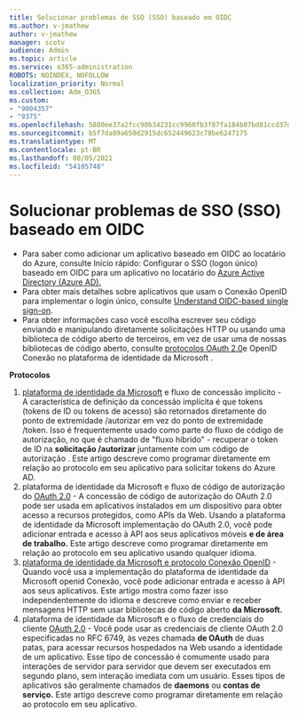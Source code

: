 ```yaml
---
title: Solucionar problemas de SSO (SSO) baseado em OIDC
ms.author: v-jmathew
author: v-jmathew
manager: scotv
audience: Admin
ms.topic: article
ms.service: o365-administration
ROBOTS: NOINDEX, NOFOLLOW
localization_priority: Normal
ms.collection: Adm_O365
ms.custom:
- "9004357"
- "9375"
ms.openlocfilehash: 5880ee37a2fcc98b34231cc9960fb3f87fa184b07bd81ccd37d0ea5a78170af0
ms.sourcegitcommit: b5f7da89a650d2915dc652449623c78be6247175
ms.translationtype: MT
ms.contentlocale: pt-BR
ms.lasthandoff: 08/05/2021
ms.locfileid: "54105748"
---
```

# <a name="troubleshoot-oidc-based-seamless-single-sign-on-sso-issues"></a>Solucionar problemas de SSO (SSO) baseado em OIDC

- Para saber como adicionar um aplicativo baseado em OIDC ao locatário do Azure, consulte Início rápido: Configurar o SSO (logon único) baseado em OIDC para um aplicativo no locatário do [Azure Active Directory (Azure AD).](https://docs.microsoft.com/azure/active-directory/manage-apps/add-application-portal-setup-oidc-sso)
- Para obter mais detalhes sobre aplicativos que usam o Conexão OpenID para implementar o login único, consulte [Understand OIDC-based single sign-on](https://docs.microsoft.com/azure/active-directory/manage-apps/configure-oidc-single-sign-on).
- Para obter informações caso você escolha escrever seu código enviando e manipulando diretamente solicitações HTTP ou usando uma biblioteca de código aberto de terceiros, em vez de usar uma de nossas bibliotecas de código aberto, consulte [protocolos OAuth 2.0](https://docs.microsoft.com/azure/active-directory/develop/active-directory-v2-protocols)e OpenID Conexão no plataforma de identidade da Microsoft .

**Protocolos**

1. [plataforma de identidade da Microsoft](https://docs.microsoft.com/azure/active-directory/develop/v2-oauth2-implicit-grant-flow) e fluxo de concessão implícito - A característica de definição da concessão implícita é que tokens (tokens de ID ou tokens de acesso) são retornados diretamente do ponto de extremidade /autorizar em vez do ponto de extremidade /token. Isso é frequentemente usado como parte do fluxo de código de autorização, no que é chamado de "fluxo híbrido" - recuperar o token de ID na **solicitação /autorizar** juntamente com um código de autorização . Este artigo descreve como programar diretamente em relação ao protocolo em seu aplicativo para solicitar tokens do Azure AD.
2. plataforma de identidade da Microsoft e fluxo de código de autorização do [OAuth 2.0](https://docs.microsoft.com/azure/active-directory/develop/v2-oauth2-auth-code-flow) - A concessão de código de autorização do OAuth 2.0 pode ser usada em aplicativos instalados em um dispositivo para obter acesso a recursos protegidos, como APIs da Web. Usando a plataforma de identidade da Microsoft implementação do OAuth 2.0, você pode adicionar entrada e acesso à API aos seus aplicativos móveis **e de área de trabalho.** Este artigo descreve como programar diretamente em relação ao protocolo em seu aplicativo usando qualquer idioma.
3. [plataforma de identidade da Microsoft e protocolo Conexão OpenID](https://docs.microsoft.com/azure/active-directory/develop/v2-protocols-oidc) - Quando você usa a implementação do plataforma de identidade da Microsoft openid Conexão, você pode adicionar entrada e acesso à API aos seus aplicativos. Este artigo mostra como fazer isso independentemente do idioma e descreve como enviar e receber mensagens HTTP sem usar bibliotecas de código aberto **da Microsoft.**
4. plataforma de identidade da Microsoft e o fluxo de credenciais do cliente [OAuth 2.0](https://docs.microsoft.com/azure/active-directory/develop/v2-oauth2-client-creds-grant-flow) - Você pode usar as credenciais de cliente OAuth 2.0 especificadas no RFC 6749, às vezes chamada **de OAuth** de duas patas, para acessar recursos hospedados na Web usando a identidade de um aplicativo. Esse tipo de concessão é comumente usado para interações de servidor para servidor que devem ser executados em segundo plano, sem interação imediata com um usuário. Esses tipos de aplicativos são geralmente chamados de **daemons** ou **contas de serviço.** Este artigo descreve como programar diretamente em relação ao protocolo em seu aplicativo.
